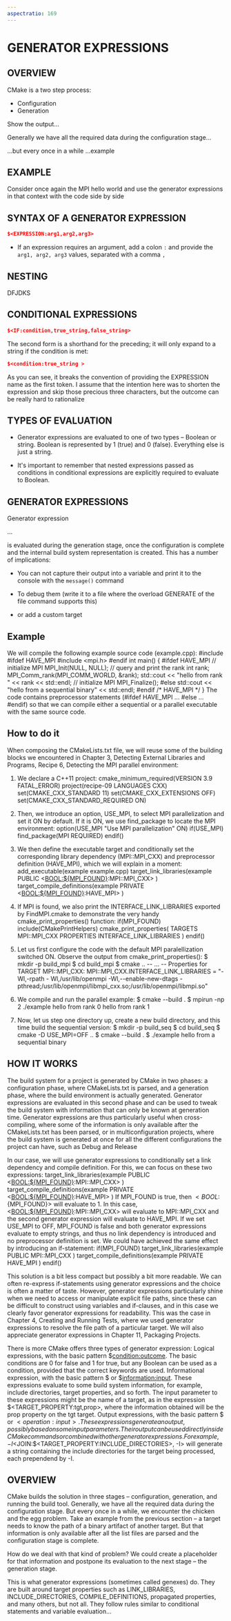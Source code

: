 ```yaml
---
aspectratio: 169
---
```


# GENERATOR EXPRESSIONS  

## OVERVIEW 

CMake is a two step process:

- Configuration 
- Generation 

Show the output... 

Generally we have all the required data during the configuration stage...

...but every once in a while ...example


## EXAMPLE 

Consider once again the MPI hello world 
and use the generator expressions in that context with the code side by side

## SYNTAX OF A GENERATOR EXPRESSION 

```{.cmake style=cmakestyle}
$<EXPRESSION:arg1,arg2,arg3>
```

- If an expression requires an argument, add a colon `:`  and provide the `arg1, arg2, arg3` values, separated with a comma `,`

## NESTING 

DFJDKS

## CONDITIONAL EXPRESSIONS

```{.cmake style=cmakestyle}
$<IF:condition,true_string,false_string>
```

The second form is a shorthand for the preceding; it will only expand to a string if the condition is met:

```{.cmake style=cmakestyle}
$<condition:true_string >
```

As you can see, it breaks the convention of providing the EXPRESSION name as the first token. I assume that the intention here was to shorten the expression and skip those precious three characters, but the outcome can be really hard to rationalize

## TYPES OF EVALUATION 

- Generator expressions are evaluated to one of two types – Boolean or string. Boolean is represented by 1 (true) and 0 (false). Everything else is just a string.

- It's important to remember that nested expressions passed as conditions in conditional expressions are explicitly required to evaluate to Boolean.

## GENERATOR EXPRESSIONS 

Generator expression 

...

is evaluated during the generation stage, once the configuration is complete and the internal build system representation is created. This has a number of implications:

- You can not capture their output into a variable and print it to the console with the `message()`
 command

- To debug them (write it to a file where the overload GENERATE of the file command supports this)
- or add a custom target

## Example 

We will compile the following example source code (example.cpp):
#include <iostream>
#ifdef HAVE_MPI
#include <mpi.h>
#endif
int main() {
#ifdef HAVE_MPI
// initialize MPI
MPI_Init(NULL, NULL);
// query and print the rank
int rank;
MPI_Comm_rank(MPI_COMM_WORLD, &rank);
std::cout << "hello from rank " << rank << std::endl;
// initialize MPI
MPI_Finalize();
#else
std::cout << "hello from a sequential binary" << std::endl;
#endif /* HAVE_MPI */
}
The code contains preprocessor statements (#ifdef HAVE_MPI ... #else ... #endif) so that
we can compile either a sequential or a parallel executable with the same source code.


## How to do it

When composing the CMakeLists.txt file, we will reuse some of the building blocks we
encountered in Chapter 3, Detecting External Libraries and Programs, Recipe 6, Detecting the
MPI parallel environment:
1. We declare a C++11 project:
cmake_minimum_required(VERSION 3.9 FATAL_ERROR)
project(recipe-09 LANGUAGES CXX)
set(CMAKE_CXX_STANDARD 11)
set(CMAKE_CXX_EXTENSIONS OFF)
set(CMAKE_CXX_STANDARD_REQUIRED ON)


2. Then, we introduce an option, USE_MPI, to select MPI parallelization and set it
ON by default. If it is ON, we use find_package to locate the MPI environment:
option(USE_MPI "Use MPI parallelization" ON)
if(USE_MPI)
find_package(MPI REQUIRED)
endif()
3. We then define the executable target and conditionally set the corresponding
library dependency (MPI::MPI_CXX) and preprocessor definition (HAVE_MPI),
which we will explain in a moment:
add_executable(example example.cpp)
target_link_libraries(example
PUBLIC
$<$<BOOL:${MPI_FOUND}>:MPI::MPI_CXX>
)
target_compile_definitions(example
PRIVATE
$<$<BOOL:${MPI_FOUND}>:HAVE_MPI>
)

4. If MPI is found, we also print the INTERFACE_LINK_LIBRARIES exported by
FindMPI.cmake to demonstrate the very handy cmake_print_properties()
function:
if(MPI_FOUND)
include(CMakePrintHelpers)
cmake_print_properties(
TARGETS MPI::MPI_CXX
PROPERTIES INTERFACE_LINK_LIBRARIES
)
endif()


5. Let us first configure the code with the default MPI paralellization switched ON.
Observe the output from cmake_print_properties():
$ mkdir -p build_mpi
$ cd build_mpi
$ cmake ..
-- ...
--
Properties for TARGET MPI::MPI_CXX:
MPI::MPI_CXX.INTERFACE_LINK_LIBRARIES = "-Wl,-rpath -
Wl,/usr/lib/openmpi -Wl,--enable-new-dtags -
pthread;/usr/lib/openmpi/libmpi_cxx.so;/usr/lib/openmpi/libmpi.so"
6. We compile and run the parallel example:
$ cmake --build .
$ mpirun -np 2 ./example
hello from rank 0
hello from rank 1
7. Now, let us step one directory up, create a new build directory, and this time
build the sequential version:
$ mkdir -p build_seq
$ cd build_seq
$ cmake -D USE_MPI=OFF ..
$ cmake --build .
$ ./example
hello from a sequential binary


## HOW IT WORKS

The build system for a project is generated by CMake in two phases: a configuration phase,
where CMakeLists.txt is parsed, and a generation phase, where the build environment is
actually generated. Generator expressions are evaluated in this second phase and can be
used to tweak the build system with information that can only be known at generation
time. Generator expressions are thus particularly useful when cross-compiling, where some
of the information is only available after the CMakeLists.txt has been parsed, or in multiconfiguration
projects, where the build system is generated at once for all the different
configurations the project can have, such as Debug and Release


In our case, we will use generator expressions to conditionally set a link dependency and
compile definition. For this, we can focus on these two expressions:
target_link_libraries(example
PUBLIC
$<$<BOOL:${MPI_FOUND}>:MPI::MPI_CXX>
)
target_compile_definitions(example
PRIVATE
$<$<BOOL:${MPI_FOUND}>:HAVE_MPI>
)
If MPI_FOUND is true, then $<BOOL:${MPI_FOUND}> will evaluate to 1. In this
case, $<$<BOOL:${MPI_FOUND}>:MPI::MPI_CXX> will evaluate to MPI::MPI_CXX and
the second generator expression will evaluate to HAVE_MPI. If we set USE_MPI to OFF,
MPI_FOUND is false and both generator expressions evaluate to empty strings, and thus no
link dependency is introduced and no preprocessor definition is set.
We could have achieved the same effect by introducing an if-statement:
if(MPI_FOUND)
target_link_libraries(example
PUBLIC
MPI::MPI_CXX
)
target_compile_definitions(example
PRIVATE
HAVE_MPI
)
endif()


This solution is a bit less compact but possibly a bit more readable. We can often re-express
if-statements using generator expressions and the choice is often a matter of taste.
However, generator expressions particularly shine when we need to access or manipulate
explicit file paths, since these can be difficult to construct using variables and if-clauses, and
in this case we clearly favor generator expressions for readability. This was the case in
Chapter 4, Creating and Running Tests, where we used generator expressions to resolve the
file path of a particular target. We will also appreciate generator expressions in Chapter 11,
Packaging Projects.

There is more
CMake offers three types of generator expression:
Logical expressions, with the basic pattern $<condition:outcome>. The basic
conditions are 0 for false and 1 for true, but any Boolean can be used as a
condition, provided that the correct keywords are used.
Informational expression, with the basic pattern $<information> or
$<information:input>. These expressions evaluate to some build system
information, for example, include directories, target properties, and so forth. The
input parameter to these expressions might be the name of a target, as in the
expression $<TARGET_PROPERTY:tgt,prop>, where the information obtained
will be the prop property on the tgt target.
Output expressions, with the basic pattern $<operation> or
$<operation:input>. These expressions generate an output, possibly based on
some input parameters. Their output can be used directly inside CMake
commands or combined with other generator expressions. For example, -
I$<JOIN:$<TARGET_PROPERTY:INCLUDE_DIRECTORIES>, -I> will generate a
string containing the include directories for the target being processed, each
prependend by -I.

## OVERVIEW 

CMake builds the solution in three stages – configuration, generation, and running the build tool. Generally, we have all the required data during the configuration stage. But every once in a while, we encounter the chicken and the egg problem. Take an example from the previous section – a target needs to know the path of a binary artifact of another target. But that information is only available after all the list files are parsed and the configuration stage is complete.

How do we deal with that kind of problem? We could create a placeholder for that information and postpone its evaluation to the next stage – the generation stage.

This is what generator expressions (sometimes called genexes) do. They are built around target properties such as LINK_LIBRARIES, INCLUDE_DIRECTORIES, COMPILE_DEFINITIONS, propagated properties, and many others, but not all. They follow rules similar to conditional statements and variable evaluation...
